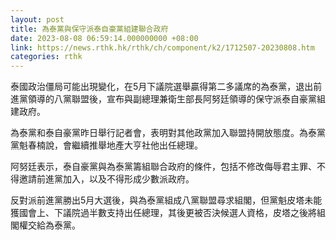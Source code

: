 ```yaml
---
layout: post
title: 為泰黨與保守派泰自豪黨組建聯合政府
date: 2023-08-08 06:59:14.000000000 +08:00
link: https://news.rthk.hk/rthk/ch/component/k2/1712507-20230808.htm
categories: rthk
---
```


泰國政治僵局可能出現變化，在5月下議院選舉贏得第二多議席的為泰黨，退出前進黨領導的八黨聯盟後，宣布與副總理兼衛生部長阿努廷領導的保守派泰自豪黨組建政府。

為泰黨和泰自豪黨昨日舉行記者會，表明對其他政黨加入聯盟持開放態度。為泰黨黨魁春楠說，會繼續推舉地產大亨社他出任總理。

阿努廷表示，泰自豪黨與為泰黨籌組聯合政府的條件，包括不修改侮辱君主罪、不得邀請前進黨加入，以及不得形成少數派政府。

反對派前進黨勝出5月大選後，與為泰黨組成八黨聯盟尋求組閣，但黨魁皮塔未能獲國會上、下議院過半數支持出任總理，其後更被否決候選人資格，皮塔之後將組閣權交給為泰黨。

